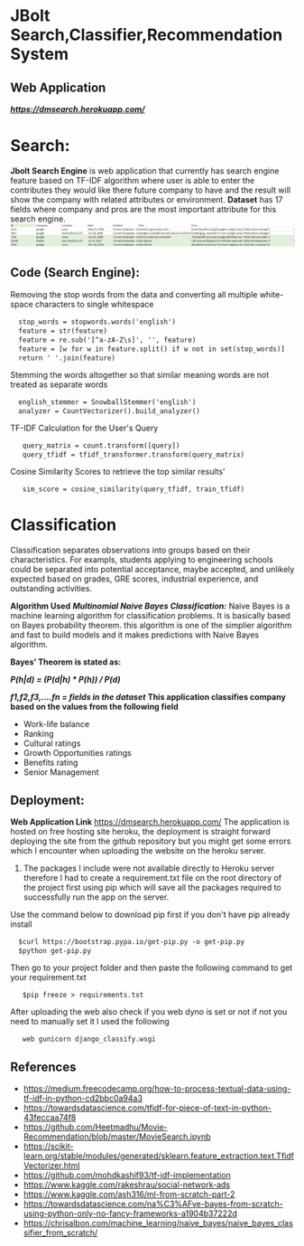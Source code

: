 # JBolt Search,Classifier,Recommendation System
 ## Web Application
 ***https://dmsearch.herokuapp.com/***
 
# Search:
**Jbolt Search Engine** is web application that currently has search engine feature based on TF-IDF algorithm where user is able to enter the contributes they would like there future company to have and the result will show the company with related attributes or environment.
**Dataset** has 17 fields where company and pros are the most important attribute for this search engine.
![](django_classify/dataset.png)

## Code (Search Engine):
Removing the stop words from the data and converting all multiple white-space characters to single whitespace

                 
      stop_words = stopwords.words('english')
      feature = str(feature)
      feature = re.sub('[^a-zA-Z\s]', '', feature)
      feature = [w for w in feature.split() if w not in set(stop_words)]
      return ' '.join(feature)
 Stemming the words altogether so that similar meaning words are not treated as separate words
 
      english_stemmer = SnowballStemmer('english')
      analyzer = CountVectorizer().build_analyzer()
    
 TF-IDF Calculation for the User's Query
 
       query_matrix = count.transform([query])
       query_tfidf = tfidf_transformer.transform(query_matrix)
       
 Cosine Similarity Scores to retrieve the top similar results'
 
       sim_score = cosine_similarity(query_tfidf, train_tfidf)
 
# Classification

Classification separates observations into groups based on their characteristics. For exampls, students applying to engineering schools could be separated into potential acceptance, maybe accepted, and unlikely expected based on grades, GRE scores, industrial experience, and outstanding activities.
 
**Algorithm Used**
***Multinomial Naive Bayes Classification:***
Naive Bayes is a machine learning algorithm for classification problems. It is basically based on Bayes probability theorem. this algorithm is one of the simplier algorithm and fast to build models and it makes predictions with Naive Bayes algorithm.

****Bayes’ Theorem is stated as:****

***P(h|d) = (P(d|h) * P(h)) / P(d)***

***f1,f2,f3,....fn = fields in the dataset***
****This application classifies company based on the values from the following field****
- Work-life balance
- Ranking
- Cultural ratings
- Growth Opportunities ratings
- Benefits rating
- Senior Management


 ## Deployment:
**Web Application Link** https://dmsearch.herokuapp.com/
The application is hosted on free hosting site heroku, the deployment is straight forward deploying the site from the github repository but you might get some errors which I encounter when uploading the website on the heroku server.


1. The packages I include were not available directly to Heroku server therefore I had to create a requirement.txt file on the root directory of the project first using pip which will save all the packages required to successfully run the app on the server.

Use the command below to download pip first if you don't have pip already install

      $curl https://bootstrap.pypa.io/get-pip.py -o get-pip.py
      $python get-pip.py
Then go to your project folder and then paste the following command to get your requirement.txt
                                  
       $pip freeze > requirements.txt
                                  
After uploading the web also check if you web dyno is set or not if not you need to manually set it I used the following
                                  
       web gunicorn django_classify.wsgi
       
       
 ## References
- https://medium.freecodecamp.org/how-to-process-textual-data-using-tf-idf-in-python-cd2bbc0a94a3
- https://towardsdatascience.com/tfidf-for-piece-of-text-in-python-43feccaa74f8
- https://github.com/Heetmadhu/Movie-Recommendation/blob/master/MovieSearch.ipynb
- https://scikit-learn.org/stable/modules/generated/sklearn.feature_extraction.text.TfidfVectorizer.html
- https://github.com/mohdkashif93/tf-idf-implementation
- https://www.kaggle.com/rakeshrau/social-network-ads
- https://www.kaggle.com/ash316/ml-from-scratch-part-2
- https://towardsdatascience.com/na%C3%AFve-bayes-from-scratch-using-python-only-no-fancy-frameworks-a1904b37222d
- https://chrisalbon.com/machine_learning/naive_bayes/naive_bayes_classifier_from_scratch/

